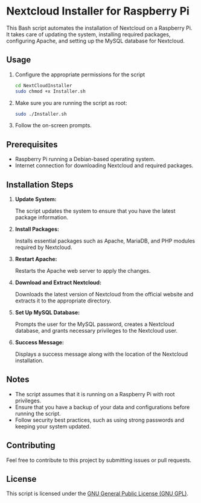 # Nextcloud Installer for Raspberry Pi

This Bash script automates the installation of Nextcloud on a Raspberry Pi. It takes care of updating the system, installing required packages, configuring Apache, and setting up the MySQL database for Nextcloud.

## Usage

1. Configure the appropriate permissions for the script
    ```bash
    cd NextCloudInstaller
    sudo chmod +x Installer.sh
    ```

2. Make sure you are running the script as root:

    ```bash
    sudo ./Installer.sh
    ```

3. Follow the on-screen prompts.

## Prerequisites

- Raspberry Pi running a Debian-based operating system.
- Internet connection for downloading Nextcloud and required packages.

## Installation Steps

1. **Update System:**

   The script updates the system to ensure that you have the latest package information.

2. **Install Packages:**

   Installs essential packages such as Apache, MariaDB, and PHP modules required by Nextcloud.

3. **Restart Apache:**

   Restarts the Apache web server to apply the changes.

4. **Download and Extract Nextcloud:**

   Downloads the latest version of Nextcloud from the official website and extracts it to the appropriate directory.

5. **Set Up MySQL Database:**

   Prompts the user for the MySQL password, creates a Nextcloud database, and grants necessary privileges to the Nextcloud user.

6. **Success Message:**

   Displays a success message along with the location of the Nextcloud installation.

## Notes

- The script assumes that it is running on a Raspberry Pi with root privileges.
- Ensure that you have a backup of your data and configurations before running the script.
- Follow security best practices, such as using strong passwords and keeping your system updated.

## Contributing

Feel free to contribute to this project by submitting issues or pull requests.

## License

This script is licensed under the [GNU General Public License (GNU GPL)](LICENSE).

